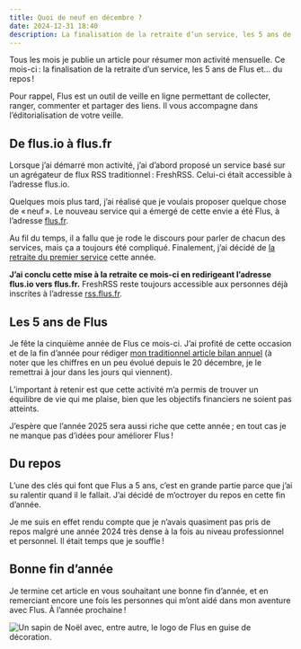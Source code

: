 ```yaml
---
title: Quoi de neuf en décembre ?
date: 2024-12-31 18:40
description: La finalisation de la retraite d’un service, les 5 ans de Flus et… du repos !
---
```


Tous les mois je publie un article pour résumer mon activité mensuelle.
Ce mois-ci : la finalisation de la retraite d’un service, les 5 ans de Flus et… du repos !

Pour rappel, Flus est un outil de veille en ligne permettant de collecter, ranger, commenter et partager des liens. Il vous accompagne dans l’éditorialisation de votre veille.

## De flus.io à flus.fr

Lorsque j’ai démarré mon activité, j’ai d’abord proposé un service basé sur un agrégateur de flux <abbr>RSS</abbr> traditionnel : FreshRSS.
Celui-ci était accessible à l’adresse flus.io.

Quelques mois plus tard, j’ai réalisé que je voulais proposer quelque chose de « neuf ».
Le nouveau service qui a émergé de cette envie a été Flus, à l’adresse [flus.fr](https://flus.fr).

Au fil du temps, il a fallu que je rode le discours pour parler de chacun des services, mais ça a toujours été compliqué.
Finalement, j’ai décidé de [la retraite du premier service](une-retraite-bien-meritee-pour-freshrss.html) cette année.

**J’ai conclu cette mise à la retraite ce mois-ci en redirigeant l’adresse flus.io vers flus.fr.**
FreshRSS reste toujours accessible aux personnes déjà inscrites à l’adresse [rss.flus.fr](https://rss.flus.fr).

## Les 5 ans de Flus

Je fête la cinquième année de Flus ce mois-ci.
J’ai profité de cette occasion et de la fin d’année pour rédiger [mon traditionnel article bilan annuel](bilan-2024.html) (à noter que les chiffres en un peu évolué depuis le 20 décembre, je le remettrai à jour dans les jours qui viennent).

L’important à retenir est que cette activité m’a permis de trouver un équilibre de vie qui me plaise, bien que les objectifs financiers ne soient pas atteints.

J’espère que l’année 2025 sera aussi riche que cette année ; en tout cas je ne manque pas d’idées pour améliorer Flus !

## Du repos

L’une des clés qui font que Flus a 5 ans, c’est en grande partie parce que j’ai su ralentir quand il le fallait.
J’ai décidé de m’octroyer du repos en cette fin d’année.

Je me suis en effet rendu compte que je n’avais quasiment pas pris de repos malgré une année 2024 très dense à la fois au niveau professionnel et personnel.
Il était temps que je souffle !

## Bonne fin d’année

Je termine cet article en vous souhaitant une bonne fin d’année, et en remerciant encore une fois les personnes qui m’ont aidé dans mon aventure avec Flus.
À l’année prochaine !

![Un sapin de Noël avec, entre autre, le logo de Flus en guise de décoration.](images/photos/noel.webp)
